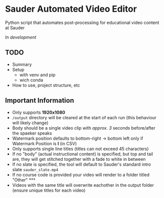 # Sauder Automated Video Editor
Python script that automates post-processiing for educational video content at Sauder

_In development_

## TODO
* Summary
* Setup
    * with venv and pip
    * wich conda
* How to use, project structure, etc

## Important Information 
* Only supports **1920x1080**
* `/output` directory will be cleared at the start of each run (this behaviour will likely change)
* Body should be a single video clip with _approx. 3_ seconds before/after the spaeker speaks
* Watermark position defaults to bottom-right -> bottom left only if Watermark Position is **l** (in CSV)
* Only supports single line titles (titles can not exceed 45 characters)
* If no "body" (actual instructional content) is specified, but top and tail are, they will get stitched together with a fade to white in between
* If no slate is specified, the tool will default to Sauder's standard intro slate `sauder_slate.mp4`
* If no course code is provided your video will render to a folder titled "Other" ***
* Videos with the same title will overwrite eachother in the output folder (ensure unique titles for each video)
